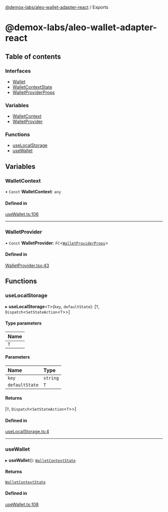 [@demox-labs/aleo-wallet-adapter-react](README.md) / Exports

# @demox-labs/aleo-wallet-adapter-react

## Table of contents

### Interfaces

- [Wallet](interfaces/Wallet.md)
- [WalletContextState](interfaces/WalletContextState.md)
- [WalletProviderProps](interfaces/WalletProviderProps.md)

### Variables

- [WalletContext](modules.md#walletcontext)
- [WalletProvider](modules.md#walletprovider)

### Functions

- [useLocalStorage](modules.md#uselocalstorage)
- [useWallet](modules.md#usewallet)

## Variables

### WalletContext

• `Const` **WalletContext**: `any`

#### Defined in

[useWallet.ts:106](https://github.com/demox-labs/leo-wallet-adapter/blob/d6f035f/packages/core/react/useWallet.ts#L106)

___

### WalletProvider

• `Const` **WalletProvider**: `FC`<[`WalletProviderProps`](interfaces/WalletProviderProps.md)\>

#### Defined in

[WalletProvider.tsx:43](https://github.com/demox-labs/leo-wallet-adapter/blob/d6f035f/packages/core/react/WalletProvider.tsx#L43)

## Functions

### useLocalStorage

▸ **useLocalStorage**<`T`\>(`key`, `defaultState`): [`T`, `Dispatch`<`SetStateAction`<`T`\>\>]

#### Type parameters

| Name |
| :------ |
| `T` |

#### Parameters

| Name | Type |
| :------ | :------ |
| `key` | `string` |
| `defaultState` | `T` |

#### Returns

[`T`, `Dispatch`<`SetStateAction`<`T`\>\>]

#### Defined in

[useLocalStorage.ts:4](https://github.com/demox-labs/leo-wallet-adapter/blob/d6f035f/packages/core/react/useLocalStorage.ts#L4)

___

### useWallet

▸ **useWallet**(): [`WalletContextState`](interfaces/WalletContextState.md)

#### Returns

[`WalletContextState`](interfaces/WalletContextState.md)

#### Defined in

[useWallet.ts:108](https://github.com/demox-labs/leo-wallet-adapter/blob/d6f035f/packages/core/react/useWallet.ts#L108)
